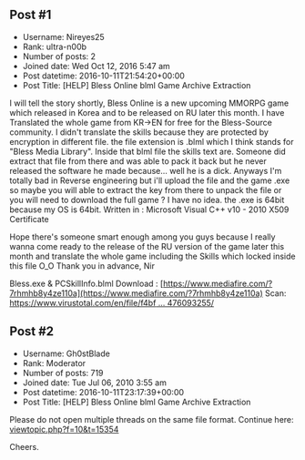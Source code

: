 ## Post #1
- Username: Nireyes25
- Rank: ultra-n00b
- Number of posts: 2
- Joined date: Wed Oct 12, 2016 5:47 am
- Post datetime: 2016-10-11T21:54:20+00:00
- Post Title: [HELP] Bless Online blml Game Archive Extraction

I will tell the story shortly, Bless Online is a new upcoming MMORPG game which released in Korea and to be released on RU later this month.
I have Translated the whole game from KR->EN for free for the Bless-Source community.
I didn't translate the skills because they are protected by encryption in different file.
the file extension is .blml which I think stands for "Bless Media Library".
Inside that blml file the skills text are.
Someone did extract that file from there and was able to pack it back but he never released the software he made because... well he is a dick.
Anyways I'm totally bad in Reverse engineering but i'll upload the file and the game .exe so maybe you will able to extract the key from there to unpack the file or you will need to download the full game ? I have no idea.
the .exe is 64bit because my OS is 64bit.
Written in : Microsoft Visual C++ v10 - 2010 
X509 Certificate

Hope there's someone smart enough among you guys because I really wanna come ready to the release of the RU version of the game later this month
and translate the whole game including the Skills which locked inside this file O_O
Thank you in advance,
Nir 

Bless.exe & PCSkillInfo.blml Download :
[https://www.mediafire.com/?7rhmhb8y4ze110a](https://www.mediafire.com/?7rhmhb8y4ze110a)
Scan:
[https://www.virustotal.com/en/file/f4bf ... 476093255/](https://www.virustotal.com/en/file/f4bf304a473475e3c697239305093538f0b48c2979ffe71eab44020d2958a51f/analysis/1476093255/)
## Post #2
- Username: Gh0stBlade
- Rank: Moderator
- Number of posts: 719
- Joined date: Tue Jul 06, 2010 3:55 am
- Post datetime: 2016-10-11T23:17:39+00:00
- Post Title: [HELP] Bless Online blml Game Archive Extraction

Please do not open multiple threads on the same file format. Continue here: [viewtopic.php?f=10&t=15354](http://forum.xentax.com/viewtopic.php?f=10&t=15354)

Cheers.
